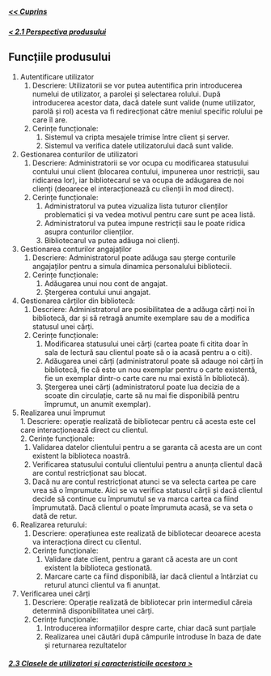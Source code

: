 ##### [<< Cuprins](../Cuprins.md)
##### [< 2.1 Perspectiva produsului](2.1%20Perspectiva%20produsului.md)
## Funcțiile produsului
1.	Autentificare utilizator  
    1.	Descriere: Utilizatorii se vor putea autentifica prin introducerea numelui de utilizator, a parolei și selectarea rolului. După introducerea acestor data, dacă datele sunt valide (nume utilizator, parolă și rol) acesta va fi redirecționat către meniul specific rolului pe care îl are.  
    2.	Cerințe funcționale:  
    	1.	 Sistemul va cripta mesajele trimise între client și server.  
        2.	 Sistemul va verifica datele utilizatorului dacă sunt valide.
2.	Gestionarea conturilor de utilizatori  
    1.	Descriere: Administratorii se vor ocupa cu modificarea statusului contului  unui client (blocarea contului, impunerea unor restricții, sau ridicarea lor), iar bibliotecarul se va ocupa de adăugarea de noi clienți (deoarece el interacționează cu clienții în mod direct).  
    2.	Cerințe funcționale:   
        1.	Administratorul va putea vizualiza lista tuturor clienților problematici și va vedea motivul pentru care sunt pe acea listă.  
        2.	Administratorul va putea impune restricții sau le poate ridica asupra conturilor clienților.  
        3.	Bibliotecarul va putea adăuga noi clienți.  
3.	Gestionarea conturilor angajaților  
    1. Descriere: Administratorul poate adăuga sau șterge conturile angajaților pentru a simula dinamica personalului bibliotecii.  
    2. Cerințe funcționale:  
        1.	Adăugarea unui nou cont de angajat.  
        2.	Ștergerea contului unui angajat.  
4.	Gestionarea cărților din bibliotecă:  
    1.  Descriere: Administratorul are posibilitatea de a adăuga cărți noi în bibliotecă, dar și să retragă anumite exemplare sau de a modifica statusul unei cărți.  
    2.  Cerințe funcționale:  
        1.	Modificarea statusului unei cărți (cartea poate fi citita doar în sala de lectură sau clientul poate să o ia acasă pentru a o citi).  
        2.	Adăugarea unei cărți (administratorul poate să adauge noi cărți în bibliotecă, fie că este un nou exemplar pentru o carte existentă, fie un exemplar dintr-o carte care nu mai există în bibliotecă).  
        3.	Ștergerea unei cărți (administratorul poate lua decizia de a scoate din circulație, carte să nu mai fie disponibilă pentru împrumut, un anumit exemplar).  
5.	 Realizarea unui împrumut  
    1.	Descriere: operație realizată de bibliotecar pentru că acesta este cel care interacționează direct cu clientul.   
    2.	Cerințe funcționale:  
        1.	Validarea datelor clientului pentru a se garanta că acesta are un cont existent la biblioteca noastră.  
        2.	Verificarea statusului contului clientului pentru a anunța clientul dacă are contul restricționat sau blocat.  
        3.	Dacă nu are contul restricționat atunci se va selecta cartea pe care vrea să o împrumute. Aici se va verifica statusul cărții și dacă clientul decide să continue cu împrumutul se va marca cartea ca fiind împrumutată. Dacă clientul o poate împrumuta acasă,  se va seta o dată de retur.  
6.  Realizarea returului:    
    1.    Descriere: operațiunea este realizată de bibliotecar deoarece acesta va interacționa direct cu clientul.    
    2.    Cerințe funcționale:    
            1.    Validare date client, pentru a garant că acesta are un cont existent la biblioteca gestionată.   
            2.    Marcare carte ca fiind disponibilă, iar dacă clientul a întârziat cu returul atunci clientul va fi anunțat.    
7.	Verificarea unei cărți
    1. Descriere: Operație realizată de bibliotecar prin intermediul căreia determină disponibilitatea unei cărți.
    2.	Cerințe funcționale:
        1.	Introducerea informațiilor despre carte, chiar dacă sunt parțiale
        2.	Realizarea unei căutări după câmpurile introduse în baza de date și returnarea rezultatelor

##### [2.3 Clasele de utilizatori și caracteristicile acestora >](2.3%20Clasele%20de%20utilizatori%20și%20caracteristicile%20acestora.md)
